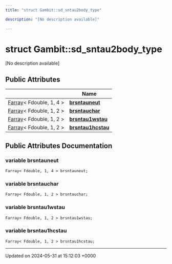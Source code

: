 ```yaml
---
title: "struct Gambit::sd_sntau2body_type"

description: "[No description available]"

---
```


# struct Gambit::sd_sntau2body_type



[No description available]

## Public Attributes

|                | Name           |
| -------------- | -------------- |
| [Farray](/documentation/code/classes/classgambit_1_1farray/)< Fdouble, 1, 4 > | **[brsntauneut](/documentation/code/classes/structgambit_1_1sd__sntau2body__type/#variable-brsntauneut)**  |
| [Farray](/documentation/code/classes/classgambit_1_1farray/)< Fdouble, 1, 2 > | **[brsntauchar](/documentation/code/classes/structgambit_1_1sd__sntau2body__type/#variable-brsntauchar)**  |
| [Farray](/documentation/code/classes/classgambit_1_1farray/)< Fdouble, 1, 2 > | **[brsntau1wstau](/documentation/code/classes/structgambit_1_1sd__sntau2body__type/#variable-brsntau1wstau)**  |
| [Farray](/documentation/code/classes/classgambit_1_1farray/)< Fdouble, 1, 2 > | **[brsntau1hcstau](/documentation/code/classes/structgambit_1_1sd__sntau2body__type/#variable-brsntau1hcstau)**  |

## Public Attributes Documentation

### variable brsntauneut

```
Farray< Fdouble, 1, 4 > brsntauneut;
```


### variable brsntauchar

```
Farray< Fdouble, 1, 2 > brsntauchar;
```


### variable brsntau1wstau

```
Farray< Fdouble, 1, 2 > brsntau1wstau;
```


### variable brsntau1hcstau

```
Farray< Fdouble, 1, 2 > brsntau1hcstau;
```


-------------------------------

Updated on 2024-05-31 at 15:12:03 +0000